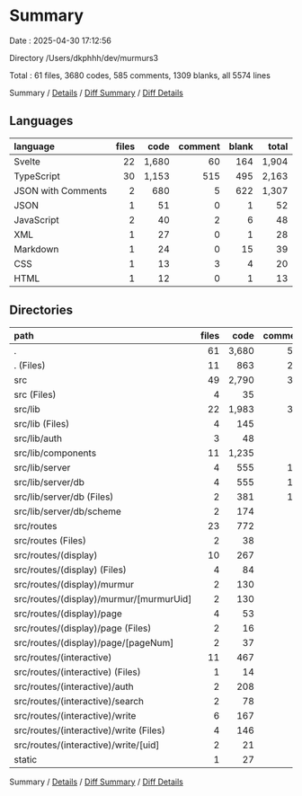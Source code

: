 # Summary

Date : 2025-04-30 17:12:56

Directory /Users/dkphhh/dev/murmurs3

Total : 61 files,  3680 codes, 585 comments, 1309 blanks, all 5574 lines

Summary / [Details](details.md) / [Diff Summary](diff.md) / [Diff Details](diff-details.md)

## Languages
| language | files | code | comment | blank | total |
| :--- | ---: | ---: | ---: | ---: | ---: |
| Svelte | 22 | 1,680 | 60 | 164 | 1,904 |
| TypeScript | 30 | 1,153 | 515 | 495 | 2,163 |
| JSON with Comments | 2 | 680 | 5 | 622 | 1,307 |
| JSON | 1 | 51 | 0 | 1 | 52 |
| JavaScript | 2 | 40 | 2 | 6 | 48 |
| XML | 1 | 27 | 0 | 1 | 28 |
| Markdown | 1 | 24 | 0 | 15 | 39 |
| CSS | 1 | 13 | 3 | 4 | 20 |
| HTML | 1 | 12 | 0 | 1 | 13 |

## Directories
| path | files | code | comment | blank | total |
| :--- | ---: | ---: | ---: | ---: | ---: |
| . | 61 | 3,680 | 585 | 1,309 | 5,574 |
| . (Files) | 11 | 863 | 211 | 718 | 1,792 |
| src | 49 | 2,790 | 374 | 590 | 3,754 |
| src (Files) | 4 | 35 | 10 | 10 | 55 |
| src/lib | 22 | 1,983 | 325 | 398 | 2,706 |
| src/lib (Files) | 4 | 145 | 59 | 58 | 262 |
| src/lib/auth | 3 | 48 | 28 | 44 | 120 |
| src/lib/components | 11 | 1,235 | 52 | 123 | 1,410 |
| src/lib/server | 4 | 555 | 186 | 173 | 914 |
| src/lib/server/db | 4 | 555 | 186 | 173 | 914 |
| src/lib/server/db (Files) | 2 | 381 | 176 | 136 | 693 |
| src/lib/server/db/scheme | 2 | 174 | 10 | 37 | 221 |
| src/routes | 23 | 772 | 39 | 182 | 993 |
| src/routes (Files) | 2 | 38 | 0 | 10 | 48 |
| src/routes/(display) | 10 | 267 | 8 | 53 | 328 |
| src/routes/(display) (Files) | 4 | 84 | 6 | 18 | 108 |
| src/routes/(display)/murmur | 2 | 130 | 2 | 18 | 150 |
| src/routes/(display)/murmur/[murmurUid] | 2 | 130 | 2 | 18 | 150 |
| src/routes/(display)/page | 4 | 53 | 0 | 17 | 70 |
| src/routes/(display)/page (Files) | 2 | 16 | 0 | 9 | 25 |
| src/routes/(display)/page/[pageNum] | 2 | 37 | 0 | 8 | 45 |
| src/routes/(interactive) | 11 | 467 | 31 | 119 | 617 |
| src/routes/(interactive) (Files) | 1 | 14 | 0 | 2 | 16 |
| src/routes/(interactive)/auth | 2 | 208 | 4 | 29 | 241 |
| src/routes/(interactive)/search | 2 | 78 | 3 | 14 | 95 |
| src/routes/(interactive)/write | 6 | 167 | 24 | 74 | 265 |
| src/routes/(interactive)/write (Files) | 4 | 146 | 24 | 63 | 233 |
| src/routes/(interactive)/write/[uid] | 2 | 21 | 0 | 11 | 32 |
| static | 1 | 27 | 0 | 1 | 28 |

Summary / [Details](details.md) / [Diff Summary](diff.md) / [Diff Details](diff-details.md)